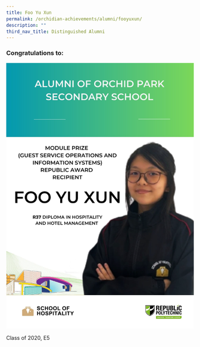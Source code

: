 ```yaml
---
title: Foo Yu Xun
permalink: /orchidian-achievements/alumni/fooyuxun/
description: ""
third_nav_title: Distinguished Alumni
---
```

<div align="justify">
<h3>Congratulations to:</h3>	
<img src="/images/Achievements/Alumni/fooyuxun.png">
<p>Class of 2020, E5</p>
</div>